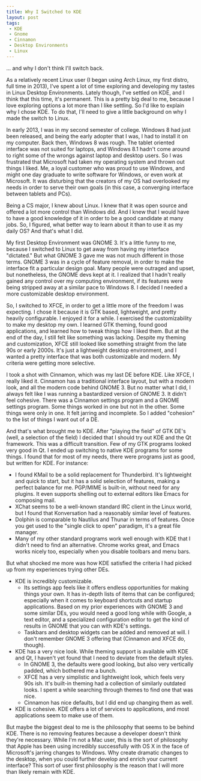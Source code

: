 ```yaml
---
title: Why I Switched to KDE
layout: post
tags:
 - KDE
 - Gnome
 - Cinnamon
 - Desktop Environments
 - Linux
---
```


... and why I don't think I'll switch back.

As a relatively recent Linux user (I began using Arch Linux, my first distro,
full time in 2013), I've spent a lot of time exploring and developing my tastes
in Linux Desktop Environments.  Lately though, I've settled on KDE, and I think
that this time, it's permanent.  This is a pretty big deal to me, because I
love exploring options a lot more than I like settling.  So I'd like to explain
why I chose KDE.  To do that, I'll need to give a little background on why I
made the switch to Linux.

In early 2013, I was in my second semester of college.  Windows 8 had just been
released, and being the early adopter that I was, I had to install it on my
computer.  Back then, Windows 8 was rough.  The tablet oriented interface was
not suited for laptops, and Windows 8.1 hadn't come around to right some of the
wrongs against laptop and desktop users.  So I was frustrated that Microsoft
had taken my operating system and thrown out things I liked.  Me, a loyal
customer who was proud to use Windows, and might one day graduate to write
software for Windows, or even work at Microsoft.  It was disturbing that the
creators of my OS had overlooked my needs in order to serve their own goals (in
this case, a converging interface between tablets and PCs).

Being a CS major, I knew about Linux.  I knew that it was open source and
offered a lot more control than Windows did.  And I knew that I would have to
have a good knowledge of it in order to be a good candidate at many jobs.  So,
I figured, what better way to learn about it than to use it as my daily OS?
And that's what I did.

My first Desktop Environment was GNOME 3.  It's a little funny to me, because I
switched to Linux to get away from having my interface "dictated."  But what
GNOME 3 gave me was not much different in those terms.  GNOME 3 was in a cycle
of feature removal, in order to make the interface fit a particular design
goal.  Many people were outraged and upset, but nonetheless, the GNOME devs
kept at it.  I realized that I hadn't really gained any control over my
computing environment, if its features were being stripped away at a similar
pace to Windows 8.  I decided I needed a more customizable desktop environment.

So, I switched to XFCE, in order to get a little more of the freedom I was
expecting.  I chose it because it is GTK based, lightweight, and pretty heavily
configurable.  I enjoyed it for a while.  I exercised the customizability to
make my desktop my own.  I learned GTK theming, found good applications, and
learned how to tweak things how I liked them.  But at the end of the day, I
still felt like something was lacking.  Despite my theming and customization,
XFCE still looked like something straight from the late 90s or early 2000s.
It's just a lightweight desktop environment, and I wanted a pretty interface
that was both customizable and modern.  My criteria were getting more selective.

I took a shot with Cinnamon, which was my last DE before KDE.  Like XFCE, I
really liked it.  Cinnamon has a traditional interface layout, but with a
modern look, and all the modern code behind GNOME 3.  But no matter what I did,
I always felt like I was running a bastardized version of GNOME 3.  It didn't
feel cohesive.  There was a Cinnamon settings program and a GNOME settings
program.  Some things worked in one but not in the other.  Some things were
only in one.  It felt jarring and incomplete.  So I added "cohesion" to the
list of things I want out of a DE.

And that's what brought me to KDE.  After "playing the field" of GTK DE's
(well, a selection of the field) I decided that I should try out KDE and the Qt
framework.  This was a difficult transition.  Few of my GTK programs looked
very good in Qt.  I ended up switching to native KDE programs for some things.
I found that for most of my needs, there were programs just as good, but
written for KDE.  For instance:

* I found KMail to be a solid replacement for Thunderbird.  It's lightweight
  and quick to start, but it has a solid selection of features, making a
  perfect balance for me.  PGP/MIME is built-in, without need for any plugins.
  It even supports shelling out to external editors like Emacs for composing
  mail.
* XChat seems to be a well-known standard IRC client in the Linux world, but I
  found that Konversation had a reasonably similar level of features.
* Dolphin is comparable to Nautilus and Thunar in terms of features.  Once you
  get used to the "single click to open" paradigm, it's a great file manager.
* Many of my other standard programs work well enough with KDE that I didn't
  need to find an alternative.  Chrome works great, and Emacs works nicely too,
  especially when you disable toolbars and menu bars.

But what shocked me more was how KDE satisfied the criteria I had picked up
from my experiences trying other DEs.

* KDE is incredibly customizable.
  + Its settings app feels like it offers endless opportunities for making
    things your own.  It has in-depth lists of items that can be configured;
    especially when it comes to keyboard shortcuts and startup applications.
    Based on my prior experiences with GNOME 3 and some similar DEs, you would
    need a good long while with Google, a text editor, and a specialized
    configuration editor to get the kind of results in GNOME that you can with
    KDE's settings.
  + Taskbars and desktop widgets can be added and removed at will.  I don't
    remember GNOME 3 offering that (Cinnamon and XFCE do, though).
* KDE has a very nice look.  While theming support is available with KDE and
  Qt, I haven't yet found that I need to deviate from the default styles.
  + In GNOME 3, the defaults were good looking, but also very vertically
    padded, which bothered me a bunch.
  + XFCE has a very simplistic and lightweight look, which feels very 90s ish.
    It's built-in theming had a collection of similarly outdated looks.  I
    spent a while searching through themes to find one that was nice.
  + Cinnamon has nice defaults, but I did end up changing them as well.
* KDE is cohesive.  KDE offers a lot of services to applications, and most
  applications seem to make use of them.

But maybe the biggest deal to me is the philosophy that seems to be behind KDE.
There is no removing features because a developer doesn't think they're
necessary.  While I'm not a Mac user, this is the sort of philosophy that Apple
has been using incredibly successfully with OS X in the face of Microsoft's
jarring changes to Windows.  Why create dramatic changes to the desktop, when
you could further develop and enrich your current interface?  This sort of user
first philosophy is the reason that I will more than likely remain with KDE.
